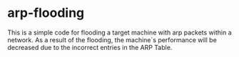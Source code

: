 # arp-flooding
This is a simple code for flooding a target machine with arp packets within a network.
As a result of the flooding, the machine`s performance will be decreased due to the incorrect entries in the ARP Table.

